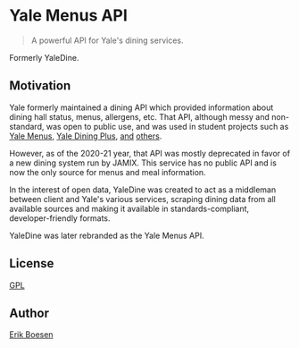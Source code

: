 # Yale Menus API

> A powerful API for Yale's dining services.

Formerly YaleDine.

## Motivation
Yale formerly maintained a dining API which provided information about dining hall status, menus, allergens, etc. That API, although messy and non-standard, was open to public use, and was used in student projects such as [Yale Menus](https://github.com/ErikBoesen/YaleMenus), [Yale Dining Plus](https://github.com/amalik12/dining_plus), [and](https://github.com/ErikBoesen/yaledining) [others](https://github.com/ErikBoesen/yale).

However, as of the 2020-21 year, that API was mostly deprecated in favor of a new dining system run by JAMIX. This service has no public API and is now the only source for menus and meal information.

In the interest of open data, YaleDine was created to act as a middleman between client and Yale's various services, scraping dining data from all available sources and making it available in standards-compliant, developer-friendly formats.

YaleDine was later rebranded as the Yale Menus API.

## License
[GPL](LICENSE)

## Author
[Erik Boesen](https://github.com/ErikBoesen)
